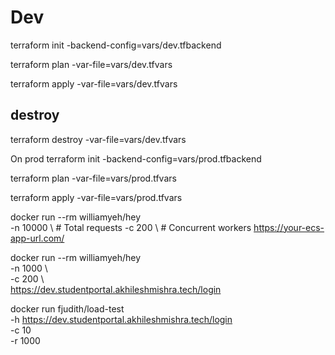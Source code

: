 # Dev

terraform init -backend-config=vars/dev.tfbackend

terraform plan -var-file=vars/dev.tfvars

terraform apply -var-file=vars/dev.tfvars


## destroy
terraform destroy -var-file=vars/dev.tfvars

On prod
terraform init -backend-config=vars/prod.tfbackend

terraform plan -var-file=vars/prod.tfvars

terraform apply -var-file=vars/prod.tfvars




docker run --rm williamyeh/hey \
  -n 10000 \    # Total requests
  -c 200 \      # Concurrent workers
  https://your-ecs-app-url.com/


  docker run --rm williamyeh/hey \
  -n 1000 \    
  -c 200 \      
  https://dev.studentportal.akhileshmishra.tech/login


  <!-- docker run fjudith/load-test -h [host] -c [number of clients] -r [number of requests] -->


  docker run fjudith/load-test \
   -h https://dev.studentportal.akhileshmishra.tech/login \
   -c 10 \
   -r 1000